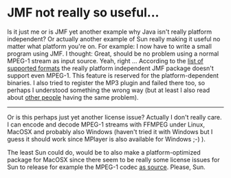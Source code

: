 # JMF not really so useful...

Is it just me or is JMF yet another example why Java isn't really platform independent? Or actually another example of Sun really making it useful no matter what platform you're on. For example: I now have to write a small program using JMF. I thought: Great, should be no problem using a normal MPEG-1 stream as input source. Yeah, right ... According to the [list of supported formats](http://java.sun.com/products/java-media/jmf/2.1.1/formats.html) the really platform independent JMF package doesn't support even MPEG-1. This feature is reserved for the platform-dependent binaries. I also tried to register the MP3 plugin and failed there too, so perhaps I understood something the wrong way (but at least I also read about [other people](http://weblogs.java.net/blog/jonathansimon/archive/2004/11/suns_mp3_plugin.html) having the same problem).

-------------------------------



Or is this perhaps just yet another license issue? Actually I don't really care. I can encode and decode MPEG-1 streams with FFMPEG under Linux, MacOSX and probably also Windows (haven't tried it with Windows but I guess it should work since MPlayer is also available for Windows ;-) ). 

The least Sun could do, would be to also make a platform-optimized package for MacOSX since there seem to be really some license issues for Sun to release for example the MPEG-1 codec [as source](http://www.sun.com/software/communitysource/jmf/download.xml). Please, Sun.